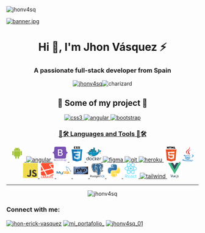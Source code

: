 <p align="left"> <img src="https://komarev.com/ghpvc/?username=jhonv4sq&label=Profile%20views&color=0e75b6&style=flat" alt="jhonv4sq" /> </p>

[![banner.jpg](https://i.postimg.cc/029m0Hnx/banner.jpg)](https://postimg.cc/fkgJwC1g)
<h1 align="center">Hi 👋, I'm Jhon Vásquez ⚡</h1>
<h3 align="center">A passionate full-stack developer from Spain</h3>


<p align="center"> <a href="https://github.com/ryo-ma/github-profile-trophy"><img src="https://github-profile-trophy.vercel.app/?username=jhonv4sq&theme=discord&no-bg=true&no-frame=true" alt="jhonv4sq" /></a><img src="https://images.wikidexcdn.net/mwuploads/wikidex/8/80/latest/20101031232142/Charizard_NB.gif" alt="charizard" width="110" height="110"/> 
</p>

<h2 align="center">💼 Some of my project 💼</h2>

<p align="center"> </a> <a href="https://factotrivia.herokuapp.com/" target="_blank" rel="noreferrer"> <img src="https://i.postimg.cc/zfh58R0Z/miniature3.jpg" alt="css3" width="250" height="250"/> </a> <a href="https://jhonv4sq.github.io/main-BMW-page/" target="_blank" rel="noreferrer"> <img src="https://i.postimg.cc/yYNDBvRM/miniature1.jpg" alt="angular" width="250" height="250"/> </a> <a href="https://jhonv4sq.github.io/drag-and-drop/" target="_blank" rel="noreferrer"> <img src="https://i.postimg.cc/Jh56NrhH/miniature4.jpg" alt="bootstrap" width="250" height="250"/> <!-- <a href="https://jhonv4sq.github.io/Countdown/" target="_blank" rel="noreferrer"> <img src="https://i.postimg.cc/ZY8807C0/miniature5.jpg" alt="android" width="300" height="300"/> </a> <a href="https://jhonv4sq.github.io/Words-detector/" target="_blank" rel="noreferrer"> <img src="https://i.postimg.cc/v8NV4rXp/miniature2.jpg" alt="docker" width="300" height="300"/> </a> --> </p> 


<h3 align="center">🧰🛠️ Languages and Tools 🧰🛠️</h3>
<p align="center"> <a href="https://developer.android.com" target="_blank" rel="noreferrer"> <img src="https://raw.githubusercontent.com/devicons/devicon/master/icons/android/android-original-wordmark.svg" alt="android" width="40" height="40"/> </a> <a href="https://angular.io" target="_blank" rel="noreferrer"> <img src="https://angular.io/assets/images/logos/angular/angular.svg" alt="angular" width="40" height="40"/> </a> <a href="https://getbootstrap.com" target="_blank" rel="noreferrer"> <img src="https://raw.githubusercontent.com/devicons/devicon/master/icons/bootstrap/bootstrap-plain-wordmark.svg" alt="bootstrap" width="40" height="40"/> </a> <a href="https://www.w3schools.com/css/" target="_blank" rel="noreferrer"> <img src="https://raw.githubusercontent.com/devicons/devicon/master/icons/css3/css3-original-wordmark.svg" alt="css3" width="40" height="40"/> </a> <a href="https://www.docker.com/" target="_blank" rel="noreferrer"> <img src="https://raw.githubusercontent.com/devicons/devicon/master/icons/docker/docker-original-wordmark.svg" alt="docker" width="40" height="40"/> </a> <a href="https://www.figma.com/" target="_blank" rel="noreferrer"> <img src="https://www.vectorlogo.zone/logos/figma/figma-icon.svg" alt="figma" width="40" height="40"/> </a> <a href="https://git-scm.com/" target="_blank" rel="noreferrer"> <img src="https://www.vectorlogo.zone/logos/git-scm/git-scm-icon.svg" alt="git" width="40" height="40"/> </a> <a href="https://heroku.com" target="_blank" rel="noreferrer"> <img src="https://www.vectorlogo.zone/logos/heroku/heroku-icon.svg" alt="heroku" width="40" height="40"/> </a> <a href="https://www.w3.org/html/" target="_blank" rel="noreferrer"> <img src="https://raw.githubusercontent.com/devicons/devicon/master/icons/html5/html5-original-wordmark.svg" alt="html5" width="40" height="40"/> </a> <a href="https://www.java.com" target="_blank" rel="noreferrer"> <img src="https://raw.githubusercontent.com/devicons/devicon/master/icons/java/java-original.svg" alt="java" width="40" height="40"/> </a> <a href="https://developer.mozilla.org/en-US/docs/Web/JavaScript" target="_blank" rel="noreferrer"> <img src="https://raw.githubusercontent.com/devicons/devicon/master/icons/javascript/javascript-original.svg" alt="javascript" width="40" height="40"/> </a> <a href="https://laravel.com/" target="_blank" rel="noreferrer"> <img src="https://raw.githubusercontent.com/devicons/devicon/master/icons/laravel/laravel-plain-wordmark.svg" alt="laravel" width="40" height="40"/> </a> <a href="https://www.mysql.com/" target="_blank" rel="noreferrer"> <img src="https://raw.githubusercontent.com/devicons/devicon/master/icons/mysql/mysql-original-wordmark.svg" alt="mysql" width="40" height="40"/> </a> <a href="https://www.php.net" target="_blank" rel="noreferrer"> <img src="https://raw.githubusercontent.com/devicons/devicon/master/icons/php/php-original.svg" alt="php" width="40" height="40"/> </a> <a href="https://www.postgresql.org" target="_blank" rel="noreferrer"> <img src="https://raw.githubusercontent.com/devicons/devicon/master/icons/postgresql/postgresql-original-wordmark.svg" alt="postgresql" width="40" height="40"/> </a> <a href="https://www.python.org" target="_blank" rel="noreferrer"> <img src="https://raw.githubusercontent.com/devicons/devicon/master/icons/python/python-original.svg" alt="python" width="40" height="40"/> </a> <a href="https://reactjs.org/" target="_blank" rel="noreferrer"> <img src="https://raw.githubusercontent.com/devicons/devicon/master/icons/react/react-original-wordmark.svg" alt="react" width="40" height="40"/> </a> <a href="https://tailwindcss.com/" target="_blank" rel="noreferrer"> <img src="https://www.vectorlogo.zone/logos/tailwindcss/tailwindcss-icon.svg" alt="tailwind" width="40" height="40"/> </a> <a href="https://vuejs.org/" target="_blank" rel="noreferrer"> <img src="https://raw.githubusercontent.com/devicons/devicon/master/icons/vuejs/vuejs-original-wordmark.svg" alt="vuejs" width="40" height="40"/> </a> </p>

------------
  
<p align="center"><img src="https://github-readme-stats.vercel.app/api/top-langs?username=jhonv4sq&show_icons=true&locale=en&layout=compact" alt="jhonv4sq" /></p>
  <div aling="left">
    <h3>Connect with me:</h3>
    <p>
    <a href="https://linkedin.com/in/jhon-erick-vasquez" target="blank"><img align="center" src="https://raw.githubusercontent.com/rahuldkjain/github-profile-readme-generator/master/src/images/icons/Social/linked-in-alt.svg" alt="jhon-erick-vasquez" height="30" width="40" /></a>
    <a href="https://instagram.com/mi_portafolio_" target="blank"><img align="center" src="https://raw.githubusercontent.com/rahuldkjain/github-profile-readme-generator/master/src/images/icons/Social/instagram.svg" alt="mi_portafolio_" height="30" width="40" /></a>
    <a href="https://www.hackerrank.com/jhonv4sq_01" target="blank"><img align="center" src="https://raw.githubusercontent.com/rahuldkjain/github-profile-readme-generator/master/src/images/icons/Social/hackerrank.svg" alt="jhonv4sq_01" height="30" width="40" /></a>
    </p>
  </div>
 





